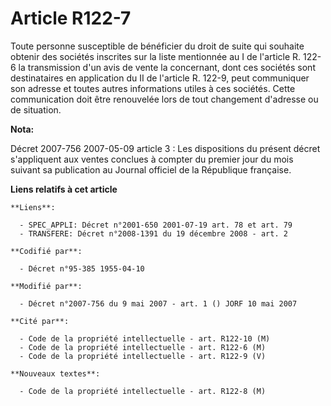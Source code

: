 # Article R122-7

Toute personne susceptible de bénéficier du droit de suite qui souhaite obtenir des sociétés inscrites sur la liste
mentionnée au I de l'article R. 122-6 la transmission d'un avis de vente la concernant, dont ces sociétés sont destinataires
en application du II de l'article R. 122-9, peut communiquer son adresse et toutes autres informations utiles à ces sociétés.
Cette communication doit être renouvelée lors de tout changement d'adresse ou de situation.

**Nota:**

Décret 2007-756 2007-05-09 article 3 : Les dispositions du présent décret s'appliquent aux ventes conclues à compter du
premier jour du mois suivant sa publication au Journal officiel de la République française.

**Liens relatifs à cet article**

	**Liens**:

	  - SPEC_APPLI: Décret n°2001-650 2001-07-19 art. 78 et art. 79
	  - TRANSFERE: Décret n°2008-1391 du 19 décembre 2008 - art. 2

	**Codifié par**:

	  - Décret n°95-385 1955-04-10

	**Modifié par**:

	  - Décret n°2007-756 du 9 mai 2007 - art. 1 () JORF 10 mai 2007

	**Cité par**:

	  - Code de la propriété intellectuelle - art. R122-10 (M)
	  - Code de la propriété intellectuelle - art. R122-6 (M)
	  - Code de la propriété intellectuelle - art. R122-9 (V)

	**Nouveaux textes**:

	  - Code de la propriété intellectuelle - art. R122-8 (M)
